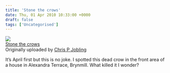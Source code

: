 ```yaml
---
title: 'Stone the crows'
date: Thu, 01 Apr 2010 10:33:00 +0000
draft: false
tags: ['Uncategorised']
---
```


[![](http://farm3.static.flickr.com/2581/4481447694_8f263676af_m.jpg)](http://www.flickr.com/photos/cpjobling/4481447694/ "photo sharing")  
[Stone the crows](http://www.flickr.com/photos/cpjobling/4481447694/)  
Originally uploaded by [Chris P Jobling](http://www.flickr.com/people/cpjobling/)

It’s April first but this is no joke. I spotted this dead crow in the front area of a house in Alexandra Terrace, Brynmill. What killed it I wonder?